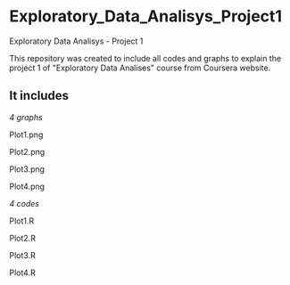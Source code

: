 # Exploratory_Data_Analisys_Project1
Exploratory Data Analisys - Project 1

This repository was created to include all codes and graphs to explain the project 1 of "Exploratory Data Analises" course from Coursera website.


## It includes 


*4 graphs*

Plot1.png

Plot2.png

Plot3.png

Plot4.png


*4 codes*

Plot1.R

Plot2.R

Plot3.R

Plot4.R

